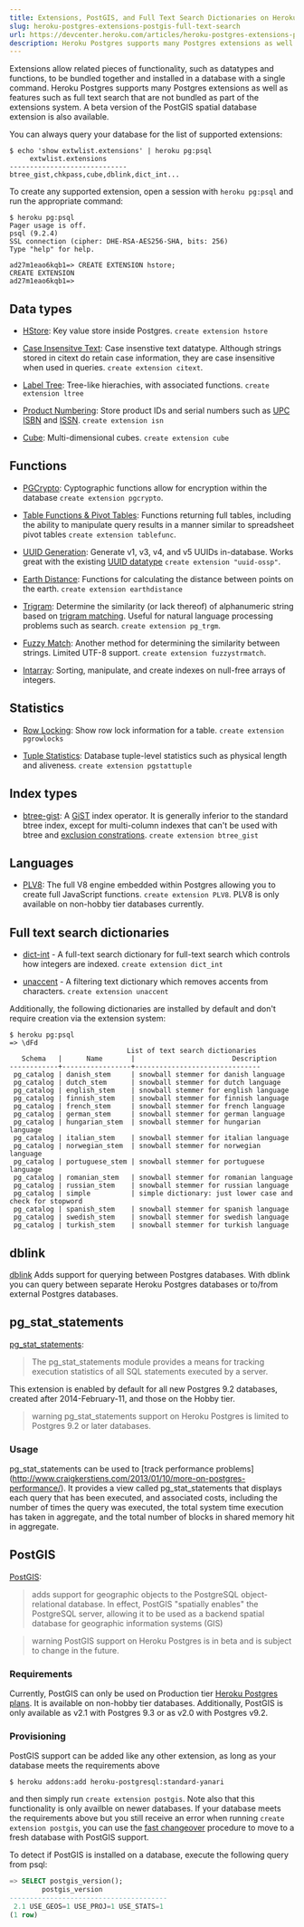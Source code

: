 ```yaml
---
title: Extensions, PostGIS, and Full Text Search Dictionaries on Heroku Postgres
slug: heroku-postgres-extensions-postgis-full-text-search
url: https://devcenter.heroku.com/articles/heroku-postgres-extensions-postgis-full-text-search
description: Heroku Postgres supports many Postgres extensions as well as features such as PostGIS and full text search that are not bundled as part of the extensions system
---
```


Extensions allow related pieces of functionality, such as datatypes
and functions, to be bundled together and installed in a database with
a single command. Heroku Postgres supports many Postgres extensions as
well as features such as full text search that are not bundled as part
of the extensions system. A beta version of the PostGIS spatial
database extension is also available.

You can always query your database for the list of supported
extensions:

```term
$ echo 'show extwlist.extensions' | heroku pg:psql
     extwlist.extensions
-----------------------------
btree_gist,chkpass,cube,dblink,dict_int...
```

To create any supported extension, open a session with `heroku
pg:psql` and run the appropriate command:

```term
$ heroku pg:psql
Pager usage is off.
psql (9.2.4)
SSL connection (cipher: DHE-RSA-AES256-SHA, bits: 256)
Type "help" for help.

ad27m1eao6kqb1=> CREATE EXTENSION hstore;
CREATE EXTENSION
ad27m1eao6kqb1=>
```

## Data types

* [HStore](http://www.postgresql.org/docs/current/static/hstore.html): Key
  value store inside Postgres. `create extension hstore`

* [Case Insensitve
  Text](http://www.postgresql.org/docs/current/static/citext.html): Case
  insenstive text datatype. Although strings stored in citext do
  retain case information, they are case insensitive when used in
  queries. `create extension citext`.

* [Label Tree](http://www.postgresql.org/docs/current/static/ltree.html):
  Tree-like hierachies, with associated functions. `create extension
  ltree`

* [Product Numbering](http://www.postgresql.org/docs/current/static/isn.html):
  Store product IDs and serial numbers such as
  [UPC](http://en.wikipedia.org/wiki/Universal_Product_Code)
  [ISBN](http://en.wikipedia.org/wiki/ISBN) and
  [ISSN](http://en.wikipedia.org/wiki/International_Standard_Serial_Number). `create
  extension isn`

* [Cube](http://www.postgresql.org/docs/current/static/cube.html):
  Multi-dimensional cubes. `create extension cube`

## Functions

* [PGCrypto](http://www.postgresql.org/docs/current/static/pgcrypto.html):
  Cyptographic functions allow for encryption within the database
  `create extension pgcrypto`.

* [Table Functions & Pivot Tables](http://www.postgresql.org/docs/current/static/tablefunc.html):
  Functions returning full tables, including the ability to manipulate
  query results in a manner similar to spreadsheet pivot tables
  `create extension tablefunc`.

* [UUID Generation](http://www.postgresql.org/docs/current/static/uuid-ossp.html):
  Generate v1, v3, v4, and v5 UUIDs in-database. Works great with the
  existing
  [UUID datatype](http://www.postgresql.org/docs/current/static/datatype-uuid.html)
  `create extension "uuid-ossp"`.

* [Earth Distance](http://www.postgresql.org/docs/current/static/earthdistance.html):
  Functions for calculating the distance between points on the
  earth. `create extension earthdistance`

* [Trigram](http://www.postgresql.org/docs/current/static/pgtrgm.html):
  Determine the similarity (or lack thereof) of alphanumeric string
  based on
  [trigram matching](http://en.wikipedia.org/wiki/N-gram). Useful for
  natural language processing problems such as search. `create
  extension pg_trgm`.

* [Fuzzy Match](http://www.postgresql.org/docs/current/static/fuzzystrmatch.html):
  Another method for determining the similarity between
  strings. Limited UTF-8 support. `create extension fuzzystrmatch`.

* [Intarray](http://www.postgresql.org/docs/current/static/intarray.html):
  Sorting, manipulate, and create indexes on null-free arrays of integers.

## Statistics

* [Row Locking](http://www.postgresql.org/docs/current/static/pgrowlocks.html):
  Show row lock information for a table. `create extension pgrowlocks`

* [Tuple Statistics](http://www.postgresql.org/docs/current/static/pgstattuple.html):
  Database tuple-level statistics such as physical length and
  aliveness. `create extension pgstattuple`

## Index types

* [btree-gist](http://www.postgresql.org/docs/current/static/btree-gist.html):
  A [GiST](http://en.wikipedia.org/wiki/GiST) index operator. It is
  generally inferior to the standard btree index, except for
  multi-column indexes that can't be used with btree and
  [exclusion constrations](http://www.postgresql.org/docs/current/static/sql-createtable.html#SQL-CREATETABLE-EXCLUDE). `create
  extension btree_gist`

## Languages

* [PLV8](https://code.google.com/p/plv8js/wiki/PLV8): The full V8 engine embedded within Postgres allowing you to create full JavaScript functions. `create extension PLV8`. PLV8 is only available on non-hobby tier databases currently.

## Full text search dictionaries

* [dict-int](http://www.postgresql.org/docs/current/static/dict-int.html) -
  A full-text search dictionary for full-text search which controls
  how integers are indexed. `create extension dict_int`

* [unaccent](http://www.postgresql.org/docs/current/static/unaccent.html) -
  A filtering text dictionary which removes accents from
  characters. `create extension unaccent`

Additionally, the following dictionaries are installed by default and
don't require creation via the extension system:

```term
$ heroku pg:psql
=> \dFd
                             List of text search dictionaries
   Schema   |      Name       |                        Description
------------+-----------------+-------------------------------
 pg_catalog | danish_stem     | snowball stemmer for danish language
 pg_catalog | dutch_stem      | snowball stemmer for dutch language
 pg_catalog | english_stem    | snowball stemmer for english language
 pg_catalog | finnish_stem    | snowball stemmer for finnish language
 pg_catalog | french_stem     | snowball stemmer for french language
 pg_catalog | german_stem     | snowball stemmer for german language
 pg_catalog | hungarian_stem  | snowball stemmer for hungarian language
 pg_catalog | italian_stem    | snowball stemmer for italian language
 pg_catalog | norwegian_stem  | snowball stemmer for norwegian language
 pg_catalog | portuguese_stem | snowball stemmer for portuguese language
 pg_catalog | romanian_stem   | snowball stemmer for romanian language
 pg_catalog | russian_stem    | snowball stemmer for russian language
 pg_catalog | simple          | simple dictionary: just lower case and check for stopword
 pg_catalog | spanish_stem    | snowball stemmer for spanish language
 pg_catalog | swedish_stem    | snowball stemmer for swedish language
 pg_catalog | turkish_stem    | snowball stemmer for turkish language
```

## dblink

[dblink](http://www.postgresql.org/docs/current/static/dblink.html) Adds
support for querying between Postgres databases. With dblink you can
query between separate Heroku Postgres databases or to/from external
Postgres databases.

## pg_stat_statements

[pg_stat_statements](http://www.postgresql.org/docs/current/static/pgstatstatements.html):

> The pg_stat_statements module provides a means for
> tracking execution statistics of all SQL statements executed
> by a server.

This extension is enabled by default for all new Postgres 9.2 databases, created after 2014-February-11, and those on the Hobby tier.

>warning
>pg_stat_statements support on Heroku Postgres is limited to Postgres 9.2 or later databases.

### Usage

pg_stat_statements can be used to [track performance problems] (http://www.craigkerstiens.com/2013/01/10/more-on-postgres-performance/). It provides a view called pg_stat_statements that displays each query that has been executed, and associated costs, including the number of times the query was executed, the total system time execution has taken in aggregate, and the total number of blocks in shared memory hit in aggregate.

## PostGIS

[PostGIS](http://postgis.refractions.net/):

> adds support for geographic objects to the PostgreSQL
> object-relational database. In effect, PostGIS "spatially enables"
> the PostgreSQL server, allowing it to be used as a backend spatial
> database for geographic information systems (GIS)

>warning
>PostGIS support on Heroku Postgres is in beta and is subject to change in the future.

### Requirements

Currently, PostGIS can only be used on Production tier [Heroku Postgres
plans](https://addons.heroku.com/heroku-postgresql). It is available
on non-hobby tier databases. Additionally, PostGIS is only
available as v2.1 with Postgres 9.3 or as v2.0 with Postgres v9.2.

### Provisioning

PostGIS support can be added like any other extension, as long as your
database meets the requirements above

```term
$ heroku addons:add heroku-postgresql:standard-yanari
```

and then simply run `create extension postgis`. Note also that this
functionality is only availble on newer databases. If your database
meets the requirements above but you still receive an error when
running `create extension postgis`, you can use the
[fast changeover](/articles/heroku-postgres-follower-databases#database-upgrades-and-migrations-with-changeovers)
procedure to move to a fresh database with PostGIS support.


To detect if PostGIS is installed on a database, execute the following
query from psql:

```sql
=> SELECT postgis_version();
        postgis_version
---------------------------------------
 2.1 USE_GEOS=1 USE_PROJ=1 USE_STATS=1
(1 row)
```
